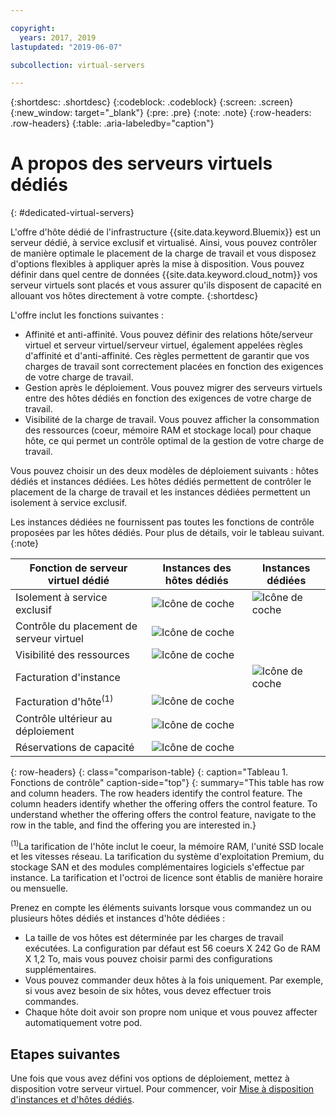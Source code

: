 ```yaml
---

copyright:
  years: 2017, 2019
lastupdated: "2019-06-07"

subcollection: virtual-servers

---
```


{:shortdesc: .shortdesc}
{:codeblock: .codeblock}
{:screen: .screen}
{:new_window: target="_blank"}
{:pre: .pre}
{:note: .note}
{:row-headers: .row-headers}
{:table: .aria-labeledby="caption"}


# A propos des serveurs virtuels dédiés  
{: #dedicated-virtual-servers}

L'offre d'hôte dédié de l'infrastructure {{site.data.keyword.Bluemix}} est un serveur dédié, à service exclusif et virtualisé. Ainsi, vous pouvez contrôler de manière optimale le placement de la charge de travail et vous disposez d'options flexibles à appliquer après la mise à disposition. Vous pouvez définir dans quel centre de données {{site.data.keyword.cloud_notm}} vos serveur virtuels sont placés et vous assurer qu'ils disposent de capacité en allouant vos hôtes directement à votre compte.
{:shortdesc}

L'offre inclut les fonctions suivantes :

* Affinité et anti-affinité. Vous pouvez définir des relations hôte/serveur virtuel et serveur virtuel/serveur virtuel, également appelées règles d'affinité et d'anti-affinité. Ces règles permettent de garantir que vos charges de travail sont correctement placées en fonction des exigences de votre charge de travail.
* Gestion après le déploiement. Vous pouvez migrer des serveurs virtuels entre des hôtes dédiés en fonction des exigences de votre charge de travail.
* Visibilité de la charge de travail. Vous pouvez afficher la consommation des ressources (coeur, mémoire RAM et stockage local) pour chaque hôte, ce qui permet un contrôle optimal de la gestion de votre charge de travail.

Vous pouvez choisir un des deux modèles de déploiement suivants : hôtes dédiés et instances dédiées. Les hôtes dédiés permettent de contrôler le placement de la charge de travail et les instances dédiées permettent un isolement à service exclusif.

Les instances dédiées ne fournissent pas toutes les fonctions de contrôle proposées par les hôtes dédiés. Pour plus de détails, voir le tableau suivant.
{:note}

| Fonction de serveur virtuel dédié | Instances des hôtes dédiés | Instances dédiées |
| ------- | ------- | ------- |
| Isolement à service exclusif | ![Icône de coche](../../icons/checkmark-icon.svg) | ![Icône de coche](../../icons/checkmark-icon.svg) |
| Contrôle du placement de serveur virtuel | ![Icône de coche](../../icons/checkmark-icon.svg) |   |
| Visibilité des ressources | ![Icône de coche](../../icons/checkmark-icon.svg) |   |
| Facturation d'instance |   | ![Icône de coche](../../icons/checkmark-icon.svg) |
| Facturation d'hôte<sup>(1)</sup> | ![Icône de coche](../../icons/checkmark-icon.svg) |   |
| Contrôle ultérieur au déploiement | ![Icône de coche](../../icons/checkmark-icon.svg) |   |
| Réservations de capacité | ![Icône de coche](../../icons/checkmark-icon.svg) |   |
{: row-headers}
{: class="comparison-table}
{: caption="Tableau 1. Fonctions de contrôle" caption-side="top"}
{: summary="This table has row and column headers. The row headers identify the control feature. The column headers identify whether the offering offers the control feature. To understand whether the offering offers the control feature, navigate to the row in the table, and find the offering you are interested in.}

<sup>(1)</sup>La tarification de l'hôte inclut le coeur, la mémoire RAM, l'unité SSD locale et les vitesses réseau. La tarification du système d'exploitation Premium, du stockage SAN et des modules complémentaires logiciels s'effectue par instance. La tarification et l'octroi de licence sont établis de manière horaire ou mensuelle.

Prenez en compte les éléments suivants lorsque vous commandez un ou plusieurs hôtes dédiés et instances d'hôte dédiées :

* La taille de vos hôtes est déterminée par les charges de travail exécutées. La configuration par défaut est 56 coeurs X 242 Go de RAM X 1,2 To, mais vous pouvez choisir parmi des configurations supplémentaires. 
* Vous pouvez commander deux hôtes à la fois uniquement. Par exemple, si vous avez besoin de six hôtes, vous devez effectuer trois commandes.
* Chaque hôte doit avoir son propre nom unique et vous pouvez affecter automatiquement votre pod.

## Etapes suivantes

Une fois que vous avez défini vos options de déploiement, mettez à disposition votre serveur virtuel. Pour commencer, voir [Mise à disposition d'instances et d'hôtes dédiés](/docs/vsi?topic=virtual-servers-ordering-vs-dedicated).
